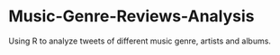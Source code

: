 # Music-Genre-Reviews-Analysis
Using R to analyze tweets of different music genre, artists and albums. 
